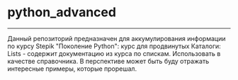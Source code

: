# python_advanced
--------------------------------------------------------------------------------------------------------------
Данный репозиторий предназначен для аккумулирования информации по курсу Stepik "Поколение Python": курс для продвинутых
Каталоги:
Lists - содержит документацию из курса по спискам. Использовать в качестве справочника. В перспективе может быть буду отражать интересные примеры, которые прорешал.
